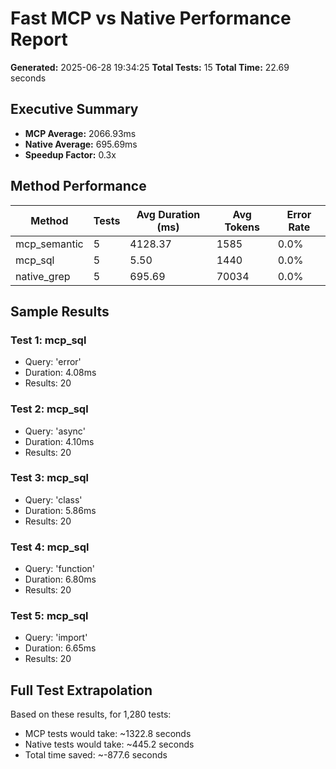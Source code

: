 # Fast MCP vs Native Performance Report

**Generated:** 2025-06-28 19:34:25
**Total Tests:** 15
**Total Time:** 22.69 seconds

## Executive Summary

- **MCP Average:** 2066.93ms
- **Native Average:** 695.69ms
- **Speedup Factor:** 0.3x

## Method Performance

| Method | Tests | Avg Duration (ms) | Avg Tokens | Error Rate |
|--------|-------|------------------|------------|------------|
| mcp_semantic | 5 | 4128.37 | 1585 | 0.0% |
| mcp_sql | 5 | 5.50 | 1440 | 0.0% |
| native_grep | 5 | 695.69 | 70034 | 0.0% |

## Sample Results

### Test 1: mcp_sql
- Query: 'error'
- Duration: 4.08ms
- Results: 20

### Test 2: mcp_sql
- Query: 'async'
- Duration: 4.10ms
- Results: 20

### Test 3: mcp_sql
- Query: 'class'
- Duration: 5.86ms
- Results: 20

### Test 4: mcp_sql
- Query: 'function'
- Duration: 6.80ms
- Results: 20

### Test 5: mcp_sql
- Query: 'import'
- Duration: 6.65ms
- Results: 20

## Full Test Extrapolation

Based on these results, for 1,280 tests:
- MCP tests would take: ~1322.8 seconds
- Native tests would take: ~445.2 seconds
- Total time saved: ~-877.6 seconds